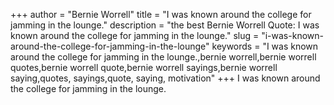 +++
author = "Bernie Worrell"
title = "I was known around the college for jamming in the lounge."
description = "the best Bernie Worrell Quote: I was known around the college for jamming in the lounge."
slug = "i-was-known-around-the-college-for-jamming-in-the-lounge"
keywords = "I was known around the college for jamming in the lounge.,bernie worrell,bernie worrell quotes,bernie worrell quote,bernie worrell sayings,bernie worrell saying,quotes, sayings,quote, saying, motivation"
+++
I was known around the college for jamming in the lounge.
